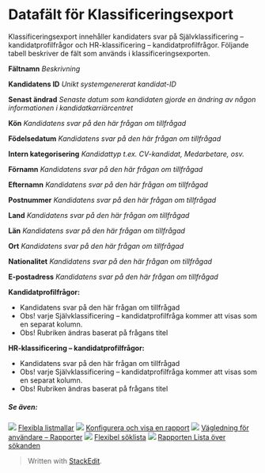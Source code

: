 # Datafält för Klassificeringsexport

Klassificeringsexport innehåller kandidaters svar på Självklassificering – kandidatprofilfrågor och HR-klassificering – kandidatprofilfrågor. Följande tabell beskriver de fält som används i klassificeringsexporten.


**Fältnamn**
*Beskrivning*

**Kandidatens ID**
*Unikt systemgenererat kandidat-ID*

**Senast ändrad**
*Senaste datum som kandidaten gjorde en ändring av någon informationen i kandidatkarriärcentret*

**Kön**
*Kandidatens svar på den här frågan om tillfrågad*

**Födelsedatum**
*Kandidatens svar på den här frågan om tillfrågad*

**Intern kategorisering**
*Kandidattyp t.ex. CV-kandidat, Medarbetare, osv.*

**Förnamn**
*Kandidatens svar på den här frågan om tillfrågad*

**Efternamn**
*Kandidatens svar på den här frågan om tillfrågad*

**Postnummer**
*Kandidatens svar på den här frågan om tillfrågad*

**Land**
*Kandidatens svar på den här frågan om tillfrågad*

**Län**
*Kandidatens svar på den här frågan om tillfrågad*

**Ort**
*Kandidatens svar på den här frågan om tillfrågad*

**Nationalitet**
*Kandidatens svar på den här frågan om tillfrågad*

**E-postadress**
*Kandidatens svar på den här frågan om tillfrågad*


**Kandidatprofilfrågor:**
- Kandidatens svar på den här frågan om tillfrågad
- Obs! varje  Självklassificering  –  kandidatprofilfråga  kommer att visas som en
separat kolumn.
- Obs! Rubriken ändras baserat på frågans titel

**HR-klassificering – kandidatprofilfrågor:**
- Kandidatens svar på den här frågan om tillfrågad
- Obs! varje  Självklassificering  –  kandidatprofilfråga  kommer att visas som en separat kolumn.
 - Obs! Rubriken ändras baserat på frågans titel

##### Se även:

![](../Resources/Images/icon-document-link.png)  [Flexibla listmallar](export_templates.htm)
![](../Resources/Images/icon-document-link.png)  [Konfigurera och visa en rapport](configuring_and_running_a_report.htm)
![](../Resources/Images/icon-document-link.png)  [Vägledning för användare – Rapporter](guide_for_users_reports.htm)
![](../Resources/Images/icon-document-link.png)  [Flexibel söklista](candidate_report.htm)
![](../Resources/Images/icon-document-link.png)  [Rapporten Lista över sökanden](applicant_list_report.htm)
> Written with [StackEdit](https://stackedit.io/).
<!--stackedit_data:
eyJoaXN0b3J5IjpbNDI4NzQwOTNdfQ==
-->